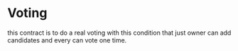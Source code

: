 # Voting
this contract is to do a real voting with this condition that just owner can add candidates and every can vote one time.
